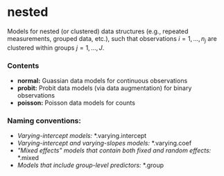 # nested

Models for nested (or clustered) data structures (e.g., repeated measurements, grouped data, etc.), such that observations $i=1,\ldots,n_{j}$ are clustered within groups $j=1,\ldots,J$. 

### Contents
- **normal:** Guassian data models for continuous observations
- **probit:** Probit data models (via data augmentation) for binary observations
- **poisson:** Poisson data models for counts

### Naming conventions:
- *Varying-intercept models:* *.varying.intercept
- *Varying-intercept and varying-slopes models:* *.varying.coef
- *"Mixed effects" models that contain both fixed and random effects:* *.mixed
- *Models that include group-level predictors:* *.group
